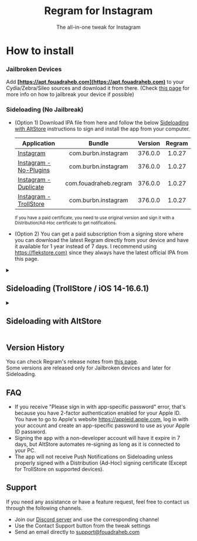 [SL-IG]: https://cdn.fouadraheb.com/ipas/regram/1.0.27/com.burbn.instagram_376.0.0_regram_1.0.27_sl.ipa
[SL-IG-NoPlugins]: https://cdn.fouadraheb.com/ipas/regram/1.0.27/com.burbn.instagram_376.0.0_regram_1.0.27_no-plugins_sl.ipa
[SL-IG-Duplicate]: https://cdn.fouadraheb.com/ipas/regram/1.0.27/com.fouadraheb.regram_376.0.0_regram_1.0.27_sl.ipa
[TS-IG]: https://cdn.fouadraheb.com/ipas/regram/1.0.27/com.burbn.instagram_376.0.0_regram_1.0.27_ts.ipa

[changelogs-link]: https://apt.fouadraheb.com/package/com.fouadraheb.regram/changelogs
[flekstore-link]: https://flekstore.com/wa

<h1 align="center">
Regram for Instagram
</h1>
<p align="center">
The all-in-one tweak for Instagram
</p>

# How to install

### Jailbroken Devices

Add __[https://apt.fouadraheb.com](https://apt.fouadraheb.com)__ to your Cydia/Zebra/Sileo sources and download it from there. (Check [this page](https://appledb.dev/device-selection/) for more info on how to jailbreak your device if possible)

### Sideloading (No Jailbreak)

* (Option 1) Download IPA file from here and follow the below [Sideloading with AltStore](#sideloading-with-altstore) instructions to sign and install the app from your computer.

    | Application | Bundle | Version | Regram |
    | ------------------ |:---------:|:------:|:------:|
    | [Instagram][SL-IG] | com.burbn.instagram | 376.0.0 | 1.0.27 |
    | [Instagram - No-Plugins][SL-IG-NoPlugins] | com.burbn.instagram | 376.0.0 | 1.0.27 |
    | [Instagram - Duplicate][SL-IG-Duplicate] | com.fouadraheb.regram | 376.0.0 | 1.0.27 |
    | [Instagram - TrollStore][TS-IG] | com.burbn.instagram | 376.0.0 | 1.0.27 |

    <sup>If you have a paid certificate, you need to use original version and sign it with a Distribution/Ad-Hoc certificate to get notifications.</sup>
    
* (Option 2) You can get a paid subscription from a signing store where you can download the latest Regram directly from your device and have it available for 1 year instead of 7 days. I recommend using [https://flekstore.com)][flekstore-link] since they always have the latest official IPA from this page.


<details>
<summary>

## Sideloading (TrollStore / iOS 14-16.6.1)</h2>

</summary>

#### If you are on <b>iOS 14 - 16.6.1</b> (iPhone X - A11 and older) or <b>iOS 14 - 16.6 beta 1</b> (iPhone 11 and newer), install with TrollStore to receive push notifications and use iCloud features:

  1. Install [TrollStore](https://github.com/opa334/TrollStore) (or [this guide](https://ios.cfw.guide/installing-trollstore/))
  2. Install and activate Instagram from the AppStore
  3. Download the TrollStore IPA file from the table above
  4. Open IPA in TrollStore
  5. Install to overwrite original Instagram

</details>

<details>

<summary>

## Sideloading with AltStore

</summary>

### Requirements

1. A computer running macOS or Windows
2. Internet connection
3. Apple ID (email & password)
4. If you are on iOS 16, you may need to enable Developer Mode. (Settings > Privacy & Security > Developer Mode)

### AltStore

* Download and install AltServer from [here](https://altstore.io)

* Right-click on the AltServer icon with your phone connected and choose "Install AltStore", then the name of your phone. When prompted sign in with your Apple ID. Two-factor Authentication is supported, but app-specific passwords are not.

* Make sure no other Instagram with the same bundle identifier is installed. (com.burbn.instagram if you chose the original IPA or com.fouadraheb.regram for the duplicate)

* If you have AltStore Beta, you can add our AltStore source (https://altstore.fouadraheb.com) and download apps directly from AltStore.

* If you don't have access to AltStore sources, download the IPA file from the link above and copy it to your phone, using iCloud Drive, AirDrop, or any other method. Open AltStore and navigate to the "My Apps" tab. Choose the plus in the top right corner and open the IPA file. When prompted sign in with your Apple ID. Two-factor Authentication is supported, but app-specific passwords are not.
</details>

## Version History
You can check Regram's release notes from [this page][changelogs-link].<br/>
Some versions are released only for Jailbroken devices and later for Sideloading.

## FAQ
* If you receive "Please sign in with app-specific password" error, that's because you have 2-factor authentication enabled for your Apple ID. You have to go to Apple's website https://appleid.apple.com, log in with your account and create an app-specific password to use as your Apple ID password.
* Signing the app with a non-developer account will have it expire in 7 days, but AltStore automates re-signing as long as it is connected to your PC.
* The app will not receive Push Notifications on Sideloading unless properly signed with a Distribution (Ad-Hoc) signing certificate (Except for TrollStore on supported devices).

## Support
If you need any assistance or have a feature request, feel free to contact us through the following channels.
* Join our [Discord server](https://discord.gg/8z3zY93) and use the corresponding channel
* Use the Contact Support button from the tweak settings
* Send an email directly to [support@fouadraheb.com](https://fouadraheb.com/)
